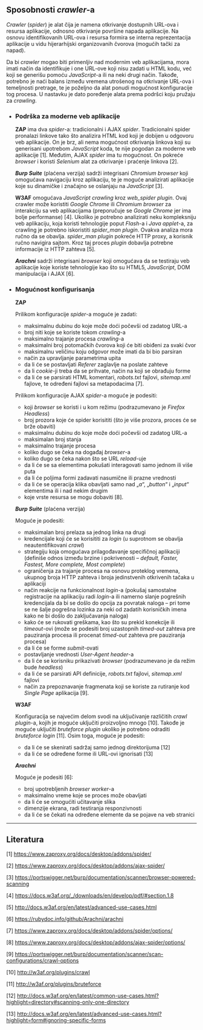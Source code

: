 ## Sposobnosti *crawler*-a

*Crawler* (*spider*) je alat čija je namena otkrivanje dostupnih URL-ova i resursa aplikacije, odnosno otkrivanje površine napada aplikacije. Na osnovu identifikovanih URL-ova i resursa formira se interna reprezentacija aplikacije u vidu hijerarhijski organizovanih čvorova (mogućih tački za napad).

Da bi *crawler* mogao biti primenljiv nad modernim veb aplikacijama, mora imati način da identifikuje i one URL-ove koji nisu zadati u HTML kodu, već koji se generišu pomoću *JavaScript*-a ili na neki drugi način. Takođe, potrebno je naći balans između vremena utrošenog na otkrivanje URL-ova i temeljnosti pretrage, te je poželjno da alat ponudi mogućnost konfiguracije tog procesa. U nastavku je dato poređenje alata prema podršci koju pružaju za *crawling*.

- ### Podrška za moderne veb aplikacije
    
    **ZAP** ima dva *spider*-a: tradicionalni i AJAX *spider*. Tradicionalni spider pronalazi linkove tako što analizira HTML kod koji je dobijen u odgovoru veb aplikacije. On je brz, ali nema mogućnost otkrivanja linkova koji su generisani upotrebom *JavaScript* koda, te nije pogodan za moderne veb aplikacije [1]. Međutim, AJAX *spider* ima tu mogućnost. On pokreće *browser* i koristi *Selenium* alat za otkrivanje i praćenje linkova [2].

    ***Burp Suite*** (plaćena verzija) sadrži integrisani *Chromium browser* koji omogućava navigaciju kroz aplikaciju, te je moguće analizirati aplikacije koje su dinamičke i značajno se oslanjaju na *JavaScript* [3].

    **W3AF** omogućava *JavaScript crawling* kroz *web_spider plugin*. Ovaj crawler može koristiti *Google Chrome* ili *Chromium* *browser* za interakciju sa veb aplikacijama (preporučuje se *Google Chrome* jer ima bolje performanse) [4]. Ukoliko je potrebno analizirati neku kompleksniju veb aplikaciju, koja koristi tehnologije poput *Flash*-a i *Java applet*-a, za crawling je potrebno iskoristiti *spider_man plugin*. Ovakva analiza mora ručno da se obavlja. *spider_man plugin* pokreće HTTP proxy, a korisnik ručno navigira sajtom. Kroz taj proces *plugin* dobavlja potrebne informacije iz HTTP zahteva [5]. 

    ***Arachni*** sadrži integrisani *browser* koji omogućava da se testiraju veb aplikacije koje koriste tehnologije kao što su HTML5, *JavaScript*, DOM manipulacija i AJAX [6].

- ### Mogućnost konfigurisanja

    **ZAP** 

    Prilikom konfiguracije *spider*-a moguće je zadati:
    - maksimalnu dubinu do koje može doći počevši od zadatog URL-a
    - broj niti koje se koriste tokom *crawling*-a
    - maksimalno trajanje procesa *crawling*-a
    - maksimalni broj potomačkih čvorova koji će biti obiđeni za svaki čvor
    - maksimalnu veličinu koju odgovor može imati da bi bio parsiran
    - način za upravljanje parametrima upita
    - da li će se postavljati *Referer* zaglavlje na poslate zahteve
    - da li *cookie*-ji treba da se prihvate, način na koji se obrađuju forme
    - da li će se parsirati HTML komentari, *robots.txt* fajlovi, *sitemap.xml* fajlove, te određeni fajlovi sa metapodacima [7].
    
    Prilikom konfiguracije AJAX *spider*-a moguće je podesiti:
    - koji *browser* se koristi i u kom režimu (podrazumevano je *Firefox Headless*)
    - broj prozora koje će spider korisititi (što je više prozora, proces će se brže obaviti)
    - maksimalnu dubinu do koje može doći počevši od zadatog URL-a
    - maksimalan broj stanja
    - maksimalno trajanje procesa
    - koliko dugo se čeka na događaj *browser*-a
    - koliko dugo se čeka nakon što se URL *reload*-uje
    - da li će se sa elementima pokušati interagovati samo jednom ili više puta
    - da li će poljima formi zadavati nasumične ili prazne vrednosti
    - da li će se operacija klika obavljati samo nad „*a*“, „*button*“ i „*input*“ elementima ili i nad nekim drugim
    - koje vrste resursa se mogu dobaviti [8].

    ***Burp Suite*** (plaćena verzija)
    
    Moguće je podesiti: 
    - maksimalan broj prelaza sa jednog linka na drugi
    - kredencijale koji će se korisititi za *login* (u suprotnom se obavlja neautentifikovani *crawl*)
    - strategiju koja omogućava prilagođavanje specifičnoj aplikaciji (definiše odnos između brzine i pokrivenosti – *default, Faster, Fastest, More complete, Most complete*)
    - ograničenja za trajanje procesa na osnovu proteklog vremena, ukupnog broja HTTP zahteva i broja jedinstvenih otkrivenih tačaka u aplikaciji
    - način reakcije na funkcionalnost *login*-a (pokušaj samostalne registracije na aplikaciju radi *login*-a ili namerno slanje pogrešnih kredencijala da bi se došlo do opcija za povratak naloga – pri tome se ne šalje pogrešna lozinka za neki od zadatih korisničkih imena kako ne bi došlo do zaključavanja naloga)
    - kako će se rukovati greškama, kao što su prekid konekcije ili *timeout*-ovi (može se podesiti broj uzastopnih *timed-out* zahteva pre pauziranja procesa ili procenat *timed-out* zahteva pre pauziranja procesa)
    - da li će se forme *submit*-ovati
    - postavljanje vrednosti *User-Agent* *header*-a
    - da li će se korisniku prikazivati *browser* (podrazumevano je da režim bude *headless*)
    - da li će se parsirati API definicije, *robots.txt* fajlovi, *sitemap.xml* fajlovi
    - način za prepoznavanje fragmenata koji se koriste za rutiranje kod *Single Page* aplikacija [9].

    **W3AF**
    
    Konfiguracija se najvećim delom svodi na uključivanje različitih *crawl* *plugin*-a, kojih je moguće uključiti proizvoljno mnogo [10]. Takođe je moguće uključiti *bruteforce* *plugin* ukoliko je potrebno odraditi *bruteforce* *login* [11]. Osim toga, moguće je podesiti:
    - da li će se skenirati sadržaj samo jednog direktorijuma [12]
    - da li će se određene forme ili URL-ovi ignorisati [13]

    ***Arachni***
    
    Moguće je podesiti [6]: 
    - broj upotrebljenih *browser worker*-a
    - maksimalno vreme koje se proces može obavljati
    - da li će se omogućiti učitavanje slika
    - dimenzije ekrana, radi testiranja responzivnosti
    - da li će se čekati na određene elemente da se pojave na veb stranici


----
## Literatura

[1] https://www.zaproxy.org/docs/desktop/addons/spider/

[2] https://www.zaproxy.org/docs/desktop/addons/ajax-spider/

[3] https://portswigger.net/burp/documentation/scanner/browser-powered-scanning

[4] https://docs.w3af.org/_/downloads/en/develop/pdf/#section.1.8

[5] http://docs.w3af.org/en/latest/advanced-use-cases.html

[6] https://rubydoc.info/github/Arachni/arachni

[7] https://www.zaproxy.org/docs/desktop/addons/spider/options/

[8] https://www.zaproxy.org/docs/desktop/addons/ajax-spider/options/

[9] https://portswigger.net/burp/documentation/scanner/scan-configurations/crawl-options

[10] http://w3af.org/plugins/crawl

[11] http://w3af.org/plugins/bruteforce

[12] http://docs.w3af.org/en/latest/common-use-cases.html?highlight=directory#scanning-only-one-directory

[13] http://docs.w3af.org/en/latest/advanced-use-cases.html?highlight=form#ignoring-specific-forms
